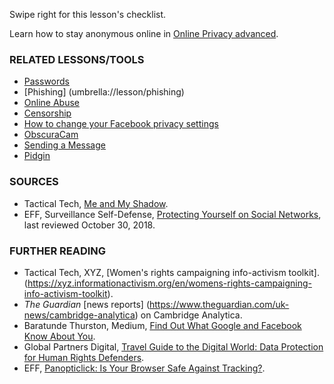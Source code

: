[Title]: # (What now?)
[Order]: # (10)

Swipe right for this lesson's checklist.

Learn how to stay anonymous online in [Online Privacy advanced](umbrella://communications/online-privacy/advanced).

### RELATED LESSONS/TOOLS

*   [Passwords](umbrella://lesson/passwords)
*	[Phishing] (umbrella://lesson/phishing)
*   [Online Abuse](umbrella://communications/online-abuse)
*   [Censorship](umbrella://communications/censorship)
*   [How to change your Facebook privacy settings](umbrella://lesson/facebook)
*   [ObscuraCam](umbrella://lesson/obscuracam)
*   [Sending a Message](umbrella://lesson/sending-a-message)
*   [Pidgin](umbrella://lesson/pidgin)

### SOURCES

*	Tactical Tech, [Me and My Shadow](https://myshadow.org/).
*   EFF, Surveillance Self-Defense, [Protecting Yourself on Social Networks](https://ssd.eff.org/en/module/protecting-yourself-social-networks), last reviewed October 30, 2018. 

### FURTHER READING

*	Tactical Tech, XYZ, [Women's rights campaigning info-activism toolkit].(https://xyz.informationactivism.org/en/womens-rights-campaigning-info-activism-toolkit).
* *The Guardian* [news reports] (https://www.theguardian.com/uk-news/cambridge-analytica) on Cambridge Analytica.
*	Baratunde Thurston, Medium, [Find Out What Google and Facebook Know About You](https://medium.com/s/trustissues/find-out-what-google-and-facebook-know-about-you-31d0fa6d7b61).
*	Global Partners Digital, [Travel Guide to the Digital World: Data Protection for Human Rights Defenders](https://www.gp-digital.org/wp-content/uploads/2018/07/travelguidetodataprotection.pdf).
* EFF, [Panopticlick: Is Your Browser Safe Against Tracking?](https://panopticlick.eff.org/). 
